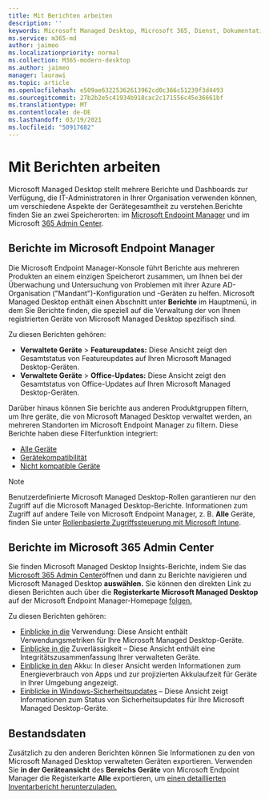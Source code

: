 ```yaml
---
title: Mit Berichten arbeiten
description: ''
keywords: Microsoft Managed Desktop, Microsoft 365, Dienst, Dokumentation
ms.service: m365-md
author: jaimeo
ms.localizationpriority: normal
ms.collection: M365-modern-desktop
ms.author: jaimeo
manager: laurawi
ms.topic: article
ms.openlocfilehash: e509ae63225362613962cd0c366c51239f3d4493
ms.sourcegitcommit: 27b2b2e5c41934b918cac2c171556c45e36661bf
ms.translationtype: MT
ms.contentlocale: de-DE
ms.lasthandoff: 03/19/2021
ms.locfileid: "50917682"
---
```

# <a name="work-with-reports"></a>Mit Berichten arbeiten

Microsoft Managed Desktop stellt mehrere Berichte und Dashboards zur Verfügung, die IT-Administratoren in Ihrer Organisation verwenden können, um verschiedene Aspekte der Gerätegesamtheit zu verstehen.Berichte finden Sie an zwei Speicherorten: im [Microsoft Endpoint Manager](https://endpoint.microsoft.com) und im Microsoft [365 Admin Center](https://admin.microsoft.com/adminportal/home?previewoff=false#/microsoftmanageddesktop). 

## <a name="reports-in-microsoft-endpoint-manager"></a>Berichte im Microsoft Endpoint Manager

Die Microsoft Endpoint Manager-Konsole führt Berichte aus mehreren Produkten an einem einzigen Speicherort zusammen, um Ihnen bei der Überwachung und Untersuchung von Problemen mit ihrer Azure AD-Organisation ("Mandant")-Konfiguration und -Geräten zu helfen. Microsoft Managed Desktop enthält einen Abschnitt unter **Berichte** im Hauptmenü, in dem Sie Berichte finden, die speziell auf die Verwaltung der von Ihnen registrierten Geräte von Microsoft Managed Desktop spezifisch sind.

Zu diesen Berichten gehören:
- **Verwaltete Geräte**  >  **Featureupdates:** Diese Ansicht zeigt den Gesamtstatus von Featureupdates auf Ihren Microsoft Managed Desktop-Geräten.
- **Verwaltete Geräte**  >  **Office-Updates:** Diese Ansicht zeigt den Gesamtstatus von Office-Updates auf Ihren Microsoft Managed Desktop-Geräten.

Darüber hinaus können Sie berichte aus anderen Produktgruppen filtern, um Ihre geräte, die von Microsoft Managed Desktop verwaltet werden, an mehreren Standorten im Microsoft Endpoint Manager zu filtern. Diese Berichte haben diese Filterfunktion integriert:

- [Alle Geräte](/mem/intune/remote-actions/device-management#get-to-your-devices)
- [Gerätekompatibilität](/mem/intune/fundamentals/reports#device-compliance-report-organizational)
- [Nicht kompatible Geräte](/mem/intune/fundamentals/reports#noncompliant-devices-report-operational)

> [!NOTE]
> Benutzerdefinierte Microsoft Managed Desktop-Rollen garantieren nur den Zugriff auf die Microsoft Managed Desktop-Berichte. Informationen zum Zugriff auf andere Teile von Microsoft Endpoint Manager, z. B. **Alle** Geräte, finden Sie unter [Rollenbasierte Zugriffssteuerung mit Microsoft Intune](/mem/intune/fundamentals/role-based-access-control). 

## <a name="reports-in-microsoft-365-admin-center"></a>Berichte im Microsoft 365 Admin Center

Sie finden Microsoft Managed Desktop Insights-Berichte, indem Sie das [Microsoft 365 Admin Center](https://admin.microsoft.com/adminportal/home?previewoff=false#/microsoftmanageddesktop)öffnen und dann zu Berichte navigieren und Microsoft Managed Desktop **auswählen.**  Sie können den direkten Link zu diesen Berichten auch über die **Registerkarte Microsoft Managed Desktop** auf der Microsoft Endpoint Manager-Homepage [folgen.](https://endpoint.microsoft.com) 

Zu diesen Berichten gehören: 

- [Einblicke in die](usage-insights.md) Verwendung: Diese Ansicht enthält Verwendungsmetriken für Ihre Microsoft Managed Desktop-Geräte.
- [Einblicke in die](reliability-insights.md) Zuverlässigkeit – Diese Ansicht enthält eine Integritätszusammenfassung Ihrer verwalteten Geräte.
- [Einblicke in den](battery-insights.md) Akku: In dieser Ansicht werden Informationen zum Energieverbrauch von Apps und zur projizierten Akkulaufzeit für Geräte in Ihrer Umgebung angezeigt.
- [Einblicke in Windows-Sicherheitsupdates](security-update-insights.md) – Diese Ansicht zeigt Informationen zum Status von Sicherheitsupdates für Ihre Microsoft Managed Desktop-Geräte.

 ## <a name="inventory-data"></a>Bestandsdaten

Zusätzlich zu den anderen Berichten können Sie Informationen zu den von Microsoft Managed Desktop verwalteten Geräten exportieren. Verwenden Sie **in der Geräteansicht** des **Bereichs Geräte** von Microsoft Endpoint Manager die Registerkarte **Alle** exportieren, um [einen detaillierten Inventarbericht herunterzuladen.](device-inventory-report.md)